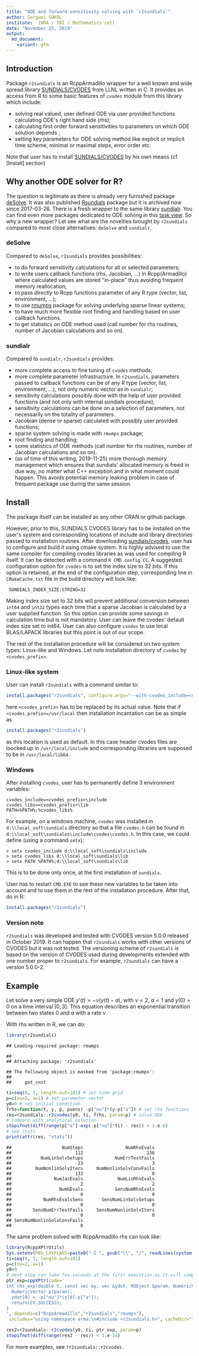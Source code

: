 ```yaml
---
title: "ODE and forward sensitivity solving with `r2sundials`"
author: Serguei SOKOL
institute:  INRA / TBI / Mathematics cell
date: "November 25, 2019"
output:
  md_document:
    variant: gfm
---
```


## Introduction
Package `r2sundials` is an RcppArmadillo wrapper for a well known and wide spread library [SUNDIALS/CVODES](https://computation.llnl.gov/sites/default/files/public/cvs_guide.pdf) from LLNL written in C. It provides an access from R to some basic features of `cvodes` module from this library which include:

 - solving real valued, user defined ODE via user provided functions calculating ODE's right hand side (rhs);
 - calculating first order forward sensitivities to parameters on which ODE solution depends ;
 - setting key parameters for ODE solving method like explicit or implicit time scheme, minimal or maximal steps, error order etc.
 
Note that user has to install [SUNDIALS/CVODES](https://computation.llnl.gov/projects/sundials/cvodes) by his own means (cf. [Install] section)

## Why another ODE solver for R?

The question is legitimate as there is already very furnished package [deSolve](https://cran.r-project.org/package=deSolve). It was also published [Rsundials](https://cran.r-project.org/web/packages/Rsundials/index.html) package but it is archived now since 2017-03-26. There is a fresh wrapper to the same library [sundialr](https://cran.r-project.org/package=sundialr). You can find even more packages dedicated to ODE solving in this [task view](https://cran.r-project.org/web/views/DifferentialEquations.html). So why a new wrapper?
Let see what are the novelties brought by `r2sundials` compared to most close alternatives: `deSolve` and `sundialr`.

### deSolve
Compared to `deSolve`, `r2sundials` provides possibilities:

 - to do forward sensitivity calculations for all or selected parameters;
 - to write users callback functions (rhs, Jacobian, ...) in Rcpp(Armadillo) where calculated values are stored "in-place" thus avoiding frequent memory reallocation;
 - to pass *directly* to Rcpp functions parameter of any R type (vector, list, environment, ...);
 - to use [rmumps](https://cran.r-project.org/package=rmumps) package for solving underlying sparse linear systems;
 - to have much more flexible root finding and handling based on user callback functions.
 - to get statistics on ODE method used (call number for rhs routines, number of Jacobian calculations and so on).
 
### sundialr
Compared to `sundialr`, `r2sundials` provides:

 - more complete access to fine tuning of `cvodes` methods;
 - more complete parameter infrastructure. In `r2sundials`, parameters passed to callback functions can be of any R type (vector, list, environment, ...), not only numeric vector as in `sundialr`;
 - sensitivity calculations possibly done with the help of user provided functions (and not only with internal sundials procedure);
 - sensitivity calculations can be done on a selection of parameters, not necessarily on the totality of parameters.
 - Jacobian (dense or sparse) calculated with possibly user provided functions;
 - sparse system solving is made with `rmumps` package;
 - root finding and handling;
 - some statistics of ODE methods (call number for rhs routines, number of Jacobian calculations and so on).
 - (as of time of this writing, 2019-11-25) more thorough memory management which ensures that sundials' allocated memory is freed in due way, no matter what C++ exception and in what moment could happen. This avoids potential memory leaking problem in case of frequent package use during the same session.
 
## Install
The package itself can be installed as any other CRAN or github package.

However, prior to this, SUNDIALS CVODES library has to be installed on the user's system and corresponding locations of include and library directories passed to installation routines.
After downloading [sundials/cvodes](https://computation.llnl.gov/projects/sundials/download/cvodes-5.0.0.tar.gz), user has to configure and build it using cmake system. It is highly advised to use the same compiler for compiling cvodes libraries as was used for compiling R itself. It can be detected with a command `R CMD config CC`. A suggested configuration option for `cvodes` is to set the index size to 32 bits. If this option is retained, at the end of the configuration step, corresponding line in `CMakeCache.txt` file in the build directory will look like:

```
 SUNDIALS_INDEX_SIZE:STRING=32
```

Making index size set to 32 bits will prevent additional conversion between `int64` and `int32` types each time that a sparse Jacobian is calculated by a user supplied function.
So this option can provide some savings in calculation time but is not mandatory. User can leave the cvodes' default index size set to int64.
User can also configure `cvodes` to use local BLAS/LAPACK libraries but this point is out of our scope.

The rest of the installation procedure will be considered on two system types: Linux-like and Windows.
Let note  installation directory of `cvodes` by `<cvodes_prefix>`.


### Linux-like system

User can install `r2sundials` with a command similar to:


```r
install.packages("r2sundials", configure.args="--with-cvodes_include=<cvodes_prefix>/include --with-cvodes_libs=<cvodes_prefix>/lib")
```

here `<cvodes_prefix>` has to be replaced by its actual value. Note that if `<cvodes_prefix>=/usr/local` then installation incantation can be as simple as 


```r
install.packages("r2sundials")
```

as this location is used as default. In this case header cvodes files are loocked up in `/usr/local/include` and corresponding libraries are supposed to be in `/usr/local/lib64`.

### Windows
After installing `cvodes`, user has to permanently define 3 environment variables:
```
cvodes_include=<cvodes_prefix>\include
cvodes_libs=<cvodes_prefix>\lib
PATH=%PATH%;%cvodes_libs%
```

For example, on a windows machine, `cvodes` was installed in `d:\\local_soft\sundials` directory so that a file `cvodes.h` can be found in `d:\\local_soft\sundiales\include\cvodes\cvodes.h`. In this case, we could define (using a command `setx`):

```
> setx cvodes_include d:\\local_soft\sundials\include
> setx cvodes_libs d:\\local_soft\sundials\lib
> setx PATH %PATH%;d:\\local_soft\sundials\lib
```
This is to be done only once, at the first installation of `sundials`.

User has to restart `CMD.EXE` to see these new variables to be taken into account and to use them in the rest of the installation procedure.
After that, do in R:

```r
install.packages("r2sundials")
```

### Version note
`r2sundials` was developed and tested with CVODES version 5.0.0 released in October 2019. It can happen that `r2sundials` works with other versions of CVODES but it was not tested. The versioning scheme of `r2sundials` is based on the version of CVODES used during developments extended with one number proper to `r2sundials`. For example, `r2sundials` can have a version 5.0.0-2.

## Example
Let solve a very simple ODE $y'(t)=-ν(y(t)-a)$, with $ν=2$, $a=1$ and $y(0)=0$ on a time interval $[0, 3]$. This equation describes an exponential transition between two states 0 and $a$ with a rate $ν$.

With rhs written in R, we can do:

```r
library(r2sundials)
```

```
## Loading required package: rmumps
```

```
## 
## Attaching package: 'r2sundials'
```

```
## The following object is masked from 'package:rmumps':
## 
##     get_cnst
```

```r
ti=seq(0, 3, length.out=101) # set time grid
p=c(nu=2, a=1) # set parameter vector
y0=0 # set initial condition
frhs=function(t, y, p, psens) -p["nu"]*(y-p["a"]) # set rhs functions
res=r2sundials::r2cvodes(y0, ti, frhs, param=p) # solve ODE
# compare with analytical solution
stopifnot(diff(range(p["a"]-exp(-p["nu"]*ti) - res)) < 1.e-6)
# see stats
print(attr(res, "stats"))
```

```
##                   NumSteps                NumRhsEvals 
##                        112                        136 
##           NumLinSolvSetups            NumErrTestFails 
##                         23                          3 
##         NumNonlinSolvIters     NumNonlinSolvConvFails 
##                        133                          0 
##                NumJacEvals             NumLinRhsEvals 
##                          2                          2 
##                  NumGEvals            SensNumRhsEvals 
##                          0                          0 
##            NumRhsEvalsSens       SensNumLinSolvSetups 
##                          0                          0 
##        SensNumErrTestFails     SensNumNonlinSolvIters 
##                          0                          0 
## SensNumNonlinSolvConvFails 
##                          0
```

The same problem solved with RcppArmadillo rhs can look like:

```r
library(RcppXPtrUtils)
Sys.setenv(PKG_CXXFLAGS=paste0("-I ", gsub("\\", "/", readLines(system.file("cvodes.txt", package="r2sundials"))[1L], fixed=TRUE)))
ti=seq(0, 3, length.out=101)
p=c(nu=2, a=1)
y0=0
# next step can take few seconds at the first execution as it will compile C++ code.
ptr_exp=cppXPtr(code='
int rhs_exp(double t, const vec &y, vec &ydot, RObject &param, NumericVector &psens) {
  NumericVector p(param);
  ydot[0] = -p["nu"]*(y[0]-p["a"]);
  return(CV_SUCCESS);
}
', depends=c("RcppArmadillo","r2sundials","rmumps"),
 includes="using namespace arma;\n#include <r2sundials.h>", cacheDir="lib", verbose=FALSE)

res2=r2sundials::r2cvodes(y0, ti, ptr_exp, param=p)
stopifnot(diff(range(res2 - res)) < 1.e-14)
```

For more examples, see `?r2sundials::r2cvodes`.
